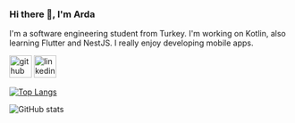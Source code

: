 ### Hi there 👋, I'm Arda
I'm a software engineering student from Turkey. I'm working on Kotlin, also learning Flutter and NestJS. I really enjoy developing mobile apps.



[<img src='https://cdn.jsdelivr.net/npm/simple-icons@3.0.1/icons/github.svg' alt='github' height='40'>](https://github.com/demirelarda)  [<img src='https://cdn.jsdelivr.net/npm/simple-icons@3.0.1/icons/linkedin.svg' alt='linkedin' height='40'>](https://www.linkedin.com/in/arda-demirel-9020b8233/)  

[![Top Langs](https://github-readme-stats.vercel.app/api/top-langs/?username=demirelarda)](https://github.com/anuraghazra/github-readme-stats)

![GitHub stats](https://github-readme-stats.vercel.app/api?username=demirelarda&show_icons=true&count_private=true)  

